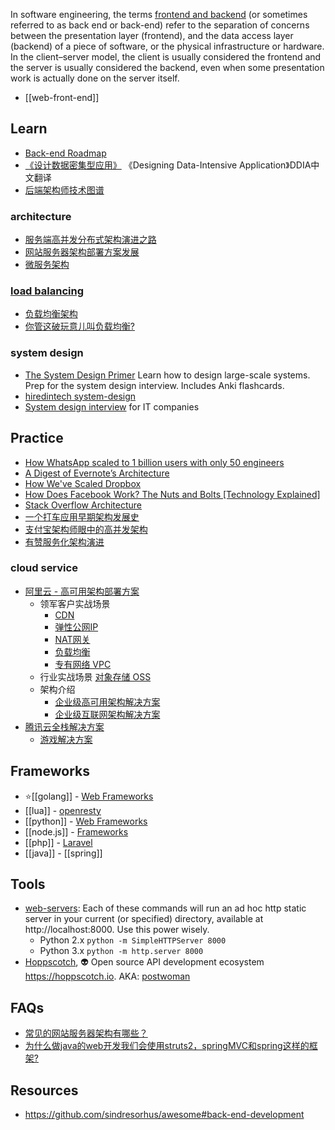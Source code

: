 In software engineering, the terms [frontend and backend](https://en.wikipedia.org/wiki/Frontend_and_backend) (or sometimes referred to as back end or back-end) refer to the separation of concerns between the presentation layer (frontend), and the data access layer (backend) of a piece of software, or the physical infrastructure or hardware. In the client–server model, the client is usually considered the frontend and the server is usually considered the backend, even when some presentation work is actually done on the server itself.

- [[web-front-end]]



## Learn
- [Back-end Roadmap](https://github.com/kamranahmedse/developer-roadmap#back-end-roadmap)
- [《设计数据密集型应用》](https://github.com/Vonng/ddia) 《Designing Data-Intensive Application》DDIA中文翻译
- [后端架构师技术图谱](https://github.com/xingshaocheng/architect-awesome)

### architecture
- [服务端高并发分布式架构演进之路](https://segmentfault.com/a/1190000018626163)
- [网站服务器架构部署方案发展](https://www.cnblogs.com/baobeiqi-e/p/10876334.html)
- [微服务架构](https://www.jianshu.com/p/6dc79068e2dc)

### [load balancing](https://en.wikipedia.org/wiki/Load_balancing_(computing))
- [负载均衡架构](https://www.jianshu.com/p/8f7242cbf469)
- [你管这破玩意儿叫负载均衡?](https://mp.weixin.qq.com/s/Rngy_zCopDWFHq4ZUo3m9w)

### system design
- [The System Design Primer](https://github.com/donnemartin/system-design-primer) Learn how to design large-scale systems. Prep for the system design interview. Includes Anki flashcards.
- [hiredintech system-design](https://www.hiredintech.com/system-design)
- [System design interview](https://github.com/checkcheckzz/system-design-interview) for IT companies



## Practice
- [How WhatsApp scaled to 1 billion users with only 50 engineers](https://www.quastor.org/p/how-whatsapp-scaled-to-1-billion)
- [A Digest of Evernote’s Architecture](https://evernote.com/blog/a-digest-of-evernotes-architecture/)
- [How We've Scaled Dropbox](https://www.youtube.com/watch?v=PE4gwstWhmc)
- [How Does Facebook Work? The Nuts and Bolts [Technology Explained]](https://www.makeuseof.com/tag/facebook-work-nuts-bolts-technology-explained/)
- [Stack Overflow Architecture](http://highscalability.com/blog/2009/8/5/stack-overflow-architecture.html)
- [一个打车应用早期架构发展史](https://cloud.tencent.com/developer/article/1521020)
- [支付宝架构师眼中的高并发架构](https://cloud.tencent.com/developer/article/1417126)
- [有赞服务化架构演进](https://cloud.tencent.com/developer/article/1522947)

### cloud service
- [阿里云 - 高可用架构部署方案](https://help.aliyun.com/document_detail/137317.html?spm=5176.13910061.sslink.1.76864736DWeDXk)
  - 领军客户实战场景
    - [CDN](https://cn.aliyun.com/product/cdn)
    - [弹性公网IP](https://cn.aliyun.com/product/eip)
    - [NAT网关](https://cn.aliyun.com/product/nat)
    - [负载均衡](https://cn.aliyun.com/product/slb)
    - [专有网络 VPC](https://cn.aliyun.com/product/vpc)
  - 行业实战场景 [对象存储 OSS](https://cn.aliyun.com/product/oss)
  - 架构介绍
    - [企业级高可用架构解决方案](https://cn.aliyun.com/solution/ehasl/index)
    - [企业级互联网架构解决方案](https://cn.aliyun.com/solution/middleware/index)
- [腾讯云全栈解决方案](https://cloud.tencent.com/solution/overview)
  - [游戏解决方案](https://cloud.tencent.com/solution/game)



## Frameworks
- :star:[[golang]] - [Web Frameworks](golang#Frameworks)
- [[lua]] - [openresty](nginx#openresty)
- [[python]] - [Web Frameworks](python#Frameworks)
- [[node.js]] - [Frameworks](node.js#Frameworks)
- [[php]] - [Laravel](php#Laravel)
- [[java]] - [[spring]]



## Tools
- [web-servers](https://gist.github.com/willurd/5720255): Each of these commands will run an ad hoc http static server in your current (or specified) directory, available at http://localhost:8000. Use this power wisely.
  - Python 2.x `python -m SimpleHTTPServer 8000`
  - Python 3.x `python -m http.server 8000`
- [Hoppscotch](https://github.com/hoppscotch/hoppscotch), 👽 Open source API development ecosystem https://hoppscotch.io. AKA: [postwoman](https://postwoman.io/)



## FAQs
- [常见的网站服务器架构有哪些？](https://www.zhihu.com/question/20657269)
- [为什么做java的web开发我们会使用struts2，springMVC和spring这样的框架?](https://github.com/RubyLouvre/agate/issues/8)



## Resources
- https://github.com/sindresorhus/awesome#back-end-development

